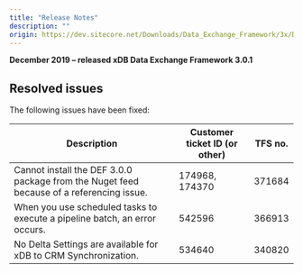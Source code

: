 ```yaml
---
title: "Release Notes"
description: ""
origin: https://dev.sitecore.net/Downloads/Data_Exchange_Framework/3x/Data_Exchange_Framework_301/Release_Notes
---
```


**December 2019 – released xDB Data Exchange Framework 3.0.1**

## Resolved issues

The following issues have been fixed:

 | Description | Customer ticket ID (or other) | TFS no. |
 | --- | --- | --- |
 | Cannot install the DEF 3.0.0 package from the Nuget feed because of a referencing issue. | 174968, 174370 | 371684 |
 | When you use scheduled tasks to execute a pipeline batch, an error occurs. | 542596 | 366913 |
 | No Delta Settings are available for xDB to CRM Synchronization. | 534640 | 340820 |